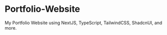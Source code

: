 # Portfolio-Website
My Portfolio Website using NextJS, TypeScript, TailwindCSS, ShadcnUI, and more.
